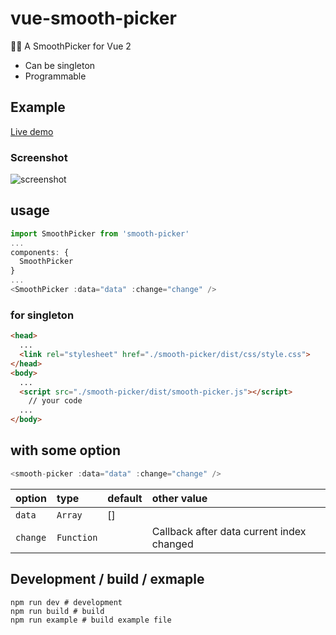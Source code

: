 # vue-smooth-picker
🏄🏼 A SmoothPicker for Vue 2

* Can be singleton
* Programmable

## Example

[Live demo](https://hiyali.github.io/vue-smooth-picker)

### Screenshot

![screenshot](https://raw.githubusercontent.com/hiyali/vue-smooth-picker/master/assets/smooth-picker-screenshot.png "screenshot")

## usage
```javascript
import SmoothPicker from 'smooth-picker'
...
components: {
  SmoothPicker
}
...
<SmoothPicker :data="data" :change="change" />
```

### for singleton
```html
<head>
  ...
  <link rel="stylesheet" href="./smooth-picker/dist/css/style.css">
</head>
<body>
  ...
  <script src="./smooth-picker/dist/smooth-picker.js"></script>
	// your code
  ...
</body>
```

## with some option
```javascript
<smooth-picker :data="data" :change="change" />
```

| option         | type       |  default      | other value    |
| :------------- | :--------- | :------------ | :----------- |
| `data`         | `Array`    | []            |              |
| `change`       | `Function` |               | Callback after data current index changed |

## Development / build / exmaple
```shell
npm run dev # development
npm run build # build
npm run example # build example file
```

